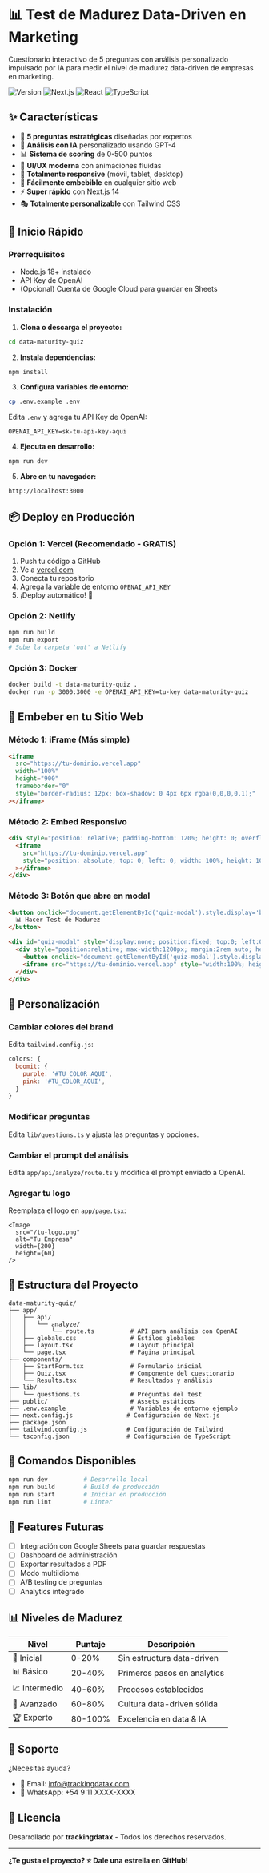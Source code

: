 # 📊 Test de Madurez Data-Driven en Marketing

Cuestionario interactivo de 5 preguntas con análisis personalizado impulsado por IA para medir el nivel de madurez data-driven de empresas en marketing.

![Version](https://img.shields.io/badge/version-1.0.0-blue.svg)
![Next.js](https://img.shields.io/badge/Next.js-14.1-black)
![React](https://img.shields.io/badge/React-18.2-blue)
![TypeScript](https://img.shields.io/badge/TypeScript-5-blue)

## ✨ Características

- 🎯 **5 preguntas estratégicas** diseñadas por expertos
- 🤖 **Análisis con IA** personalizado usando GPT-4
- 📊 **Sistema de scoring** de 0-500 puntos
- 🎨 **UI/UX moderna** con animaciones fluidas
- 📱 **Totalmente responsive** (móvil, tablet, desktop)
- 🔗 **Fácilmente embebible** en cualquier sitio web
- ⚡ **Super rápido** con Next.js 14
- 🎭 **Totalmente personalizable** con Tailwind CSS

## 🚀 Inicio Rápido

### Prerrequisitos

- Node.js 18+ instalado
- API Key de OpenAI
- (Opcional) Cuenta de Google Cloud para guardar en Sheets

### Instalación

1. **Clona o descarga el proyecto:**
```bash
cd data-maturity-quiz
```

2. **Instala dependencias:**
```bash
npm install
```

3. **Configura variables de entorno:**
```bash
cp .env.example .env
```

Edita `.env` y agrega tu API Key de OpenAI:
```
OPENAI_API_KEY=sk-tu-api-key-aqui
```

4. **Ejecuta en desarrollo:**
```bash
npm run dev
```

5. **Abre en tu navegador:**
```
http://localhost:3000
```

## 📦 Deploy en Producción

### Opción 1: Vercel (Recomendado - GRATIS)

1. Push tu código a GitHub
2. Ve a [vercel.com](https://vercel.com)
3. Conecta tu repositorio
4. Agrega la variable de entorno `OPENAI_API_KEY`
5. ¡Deploy automático! 🎉

### Opción 2: Netlify

```bash
npm run build
npm run export
# Sube la carpeta 'out' a Netlify
```

### Opción 3: Docker

```bash
docker build -t data-maturity-quiz .
docker run -p 3000:3000 -e OPENAI_API_KEY=tu-key data-maturity-quiz
```

## 🎨 Embeber en tu Sitio Web

### Método 1: iFrame (Más simple)

```html
<iframe 
  src="https://tu-dominio.vercel.app" 
  width="100%" 
  height="900" 
  frameborder="0"
  style="border-radius: 12px; box-shadow: 0 4px 6px rgba(0,0,0,0.1);"
></iframe>
```

### Método 2: Embed Responsivo

```html
<div style="position: relative; padding-bottom: 120%; height: 0; overflow: hidden; max-width: 100%;">
  <iframe 
    src="https://tu-dominio.vercel.app" 
    style="position: absolute; top: 0; left: 0; width: 100%; height: 100%; border: 0;"
  ></iframe>
</div>
```

### Método 3: Botón que abre en modal

```html
<button onclick="document.getElementById('quiz-modal').style.display='block'">
  📊 Hacer Test de Madurez
</button>

<div id="quiz-modal" style="display:none; position:fixed; top:0; left:0; width:100%; height:100%; background:rgba(0,0,0,0.8); z-index:9999;">
  <div style="position:relative; max-width:1200px; margin:2rem auto; height:90vh; background:white; border-radius:12px; overflow:hidden;">
    <button onclick="document.getElementById('quiz-modal').style.display='none'" style="position:absolute; top:10px; right:10px; z-index:10000; background:white; border:none; font-size:24px; cursor:pointer;">✕</button>
    <iframe src="https://tu-dominio.vercel.app" style="width:100%; height:100%; border:0;"></iframe>
  </div>
</div>
```

## 🎯 Personalización

### Cambiar colores del brand

Edita `tailwind.config.js`:

```js
colors: {
  boomit: {
    purple: '#TU_COLOR_AQUI',
    pink: '#TU_COLOR_AQUI',
  }
}
```

### Modificar preguntas

Edita `lib/questions.ts` y ajusta las preguntas y opciones.

### Cambiar el prompt del análisis

Edita `app/api/analyze/route.ts` y modifica el prompt enviado a OpenAI.

### Agregar tu logo

Reemplaza el logo en `app/page.tsx`:

```tsx
<Image 
  src="/tu-logo.png" 
  alt="Tu Empresa" 
  width={200} 
  height={60} 
/>
```

## 📂 Estructura del Proyecto

```
data-maturity-quiz/
├── app/
│   ├── api/
│   │   └── analyze/
│   │       └── route.ts          # API para análisis con OpenAI
│   ├── globals.css               # Estilos globales
│   ├── layout.tsx                # Layout principal
│   └── page.tsx                  # Página principal
├── components/
│   ├── StartForm.tsx             # Formulario inicial
│   ├── Quiz.tsx                  # Componente del cuestionario
│   └── Results.tsx               # Resultados y análisis
├── lib/
│   └── questions.ts              # Preguntas del test
├── public/                       # Assets estáticos
├── .env.example                  # Variables de entorno ejemplo
├── next.config.js               # Configuración de Next.js
├── package.json
├── tailwind.config.js           # Configuración de Tailwind
└── tsconfig.json                # Configuración de TypeScript
```

## 🔧 Comandos Disponibles

```bash
npm run dev          # Desarrollo local
npm run build        # Build de producción
npm run start        # Iniciar en producción
npm run lint         # Linter
```

## 🌟 Features Futuras

- [ ] Integración con Google Sheets para guardar respuestas
- [ ] Dashboard de administración
- [ ] Exportar resultados a PDF
- [ ] Modo multiidioma
- [ ] A/B testing de preguntas
- [ ] Analytics integrado

## 📊 Niveles de Madurez

| Nivel | Puntaje | Descripción |
|-------|---------|-------------|
| 🌱 Inicial | 0-20% | Sin estructura data-driven |
| 📊 Básico | 20-40% | Primeros pasos en analytics |
| 📈 Intermedio | 40-60% | Procesos establecidos |
| 🚀 Avanzado | 60-80% | Cultura data-driven sólida |
| 🏆 Experto | 80-100% | Excelencia en data & IA |

## 🤝 Soporte

¿Necesitas ayuda? 

- 📧 Email: info@trackingdatax.com
- 💬 WhatsApp: +54 9 11 XXXX-XXXX

## 📄 Licencia

Desarrollado por **trackingdatax** - Todos los derechos reservados.

---

**¿Te gusta el proyecto? ⭐ Dale una estrella en GitHub!**
